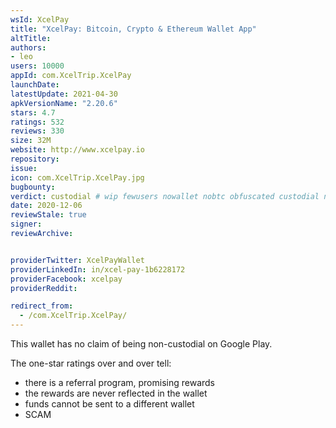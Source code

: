 ```yaml
---
wsId: XcelPay
title: "XcelPay: Bitcoin, Crypto & Ethereum Wallet App"
altTitle: 
authors:
- leo
users: 10000
appId: com.XcelTrip.XcelPay
launchDate: 
latestUpdate: 2021-04-30
apkVersionName: "2.20.6"
stars: 4.7
ratings: 532
reviews: 330
size: 32M
website: http://www.xcelpay.io
repository: 
issue: 
icon: com.XcelTrip.XcelPay.jpg
bugbounty: 
verdict: custodial # wip fewusers nowallet nobtc obfuscated custodial nosource nonverifiable reproducible bounty defunct
date: 2020-12-06
reviewStale: true
signer: 
reviewArchive:


providerTwitter: XcelPayWallet
providerLinkedIn: in/xcel-pay-1b6228172
providerFacebook: xcelpay
providerReddit: 

redirect_from:
  - /com.XcelTrip.XcelPay/
---
```



This wallet has no claim of being non-custodial on Google Play.

The one-star ratings over and over tell:

* there is a referral program, promising rewards
* the rewards are never reflected in the wallet
* funds cannot be sent to a different wallet
* SCAM

